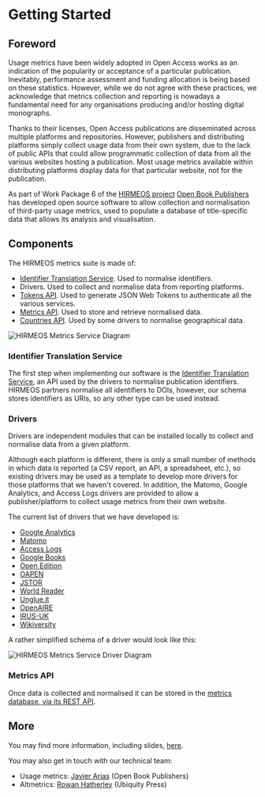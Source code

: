 # Getting Started

## Foreword
Usage metrics have been widely adopted in Open Access works as an indication of the popularity or acceptance of a particular publication. Inevitably, performance assessment and funding allocation is being based on these statistics. However, while we do not agree with these practices, we acknowledge that metrics collection and reporting is nowadays a fundamental need for any organisations producing and/or hosting digital monographs.

Thanks to their licenses, Open Access publications are disseminated across multiple platforms and repositories. However, publishers and distributing platforms simply collect usage data from their own system, due to the lack of public APIs that could allow programmatic collection of data from all the various websites hosting a publication. Most usage metrics available within distributing platforms display data for that particular website, not for the publication.

As part of Work Package 6 of the [HIRMEOS project][1] [Open Book Publishers][2] has developed open source software to allow collection and normalisation of third-party usage metrics, used to populate a database of title-specific data that allows its analysis and visualisation.

## Components
The HIRMEOS metrics suite is made of:
- [Identifier Translation Service][16]. Used to normalise identifiers.
- Drivers. Used to collect and normalise data from reporting platforms.
- [Tokens API][19]. Used to generate JSON Web Tokens to authenticate all the various services.
- [Metrics API][17]. Used to store and retrieve normalised data.
- [Countries API][18]. Used by some drivers to normalise geographical data.

![HIRMEOS Metrics Service Diagram](https://www.openbookpublishers.com/shopimages/metrics-servicehirmeos-wp6.png)

### Identifier Translation Service
The first step when implementing our software is the [Identifier Translation Service][16], an API used by the drivers to normalise publication identifiers. HIRMEOS partners normalise all identifiers to DOIs, however, our schema stores identifiers as URIs, so any other type can be used instead.

### Drivers
Drivers are independent modules that can be installed locally to collect and normalise data from a given platform.

Although each platform is different, there is only a small number of methods in which data is reported (a CSV report, an API, a spreadsheet, etc.), so existing drivers may be used as a template to develop more drivers for those platforms that we haven't covered. In addition, the Matomo, Google Analytics, and Access Logs drivers are provided to allow a publisher/platform to collect usage metrics from their own website.

The current list of drivers that we have developed is:

- [Google Analytics][3]
- [Matomo][4]
- [Access Logs][5]
- [Google Books][6]
- [Open Edition][7]
- [OAPEN][8]
- [JSTOR][9]
- [World Reader][10]
- [Unglue.it][11]
- [OpenAIRE][12]
- [IRUS-UK][13]
- [Wikiversity][14]

A rather simplified schema of a driver would look like this:

![HIRMEOS Metrics Service Driver Diagram](https://www.openbookpublishers.com/shopimages/driver-process.png)

### Metrics API
Once data is collected and normalised it can be stored in the [metrics database, via its REST API][17].

## More
You may find more information, including slides, [here][15].

You may also get in touch with our technical team:
- Usage metrics: <a href="mailto:javi@openbookpublishers.com">Javier Arias</a> (Open Book Publishers)
- Altmetrics: <a href="mailto:rowan.hatherley@ubiquitypress.com">Rowan Hatherley</a> (Ubiquity Press)

[1]: https://www.hirmeos.eu "HIRMEOS"
[2]: https://www.openbookpublishers.com "Open Book Publishers"
[3]: https://metrics.operas-eu.org/docs/google-analytics "Google Analytics"
[4]: https://metrics.operas-eu.org/docs/matomo "Matomo"
[5]: https://metrics.operas-eu.org/docs/access-logs "Access logs"
[6]: https://metrics.operas-eu.org/docs/google-books "Google Books"
[7]: https://metrics.operas-eu.org/docs/open-edition "Open Edition"
[8]: https://metrics.operas-eu.org/docs/oapen "OAPEN"
[9]: https://metrics.operas-eu.org/docs/jstor "JSTOR"
[10]: https://metrics.operas-eu.org/docs/world-reader "World Reader"
[11]: https://metrics.operas-eu.org/docs/unglueit "Unglue.it"
[12]: https://metrics.operas-eu.org/docs/openaire "OpenAIRE"
[13]: https://metrics.operas-eu.org/docs/irus-uk "IRUS-UK"
[14]: https://metrics.operas-eu.org/docs/wikiversity "Wikiversity"
[15]: https://www.openbookpublishers.com/section/92/1 "OA Book Usage Data"
[16]: https://metrics.operas-eu.org/docs/identifier-translation-service "Translation service"
[17]: https://metrics.operas-eu.org/docs/metrics-api "Metrics API"
[18]: https://metrics.operas-eu.org/docs/countries-api "Countries API"
[19]: https://metrics.operas-eu.org/docs/tokens-api "Tokens API"

